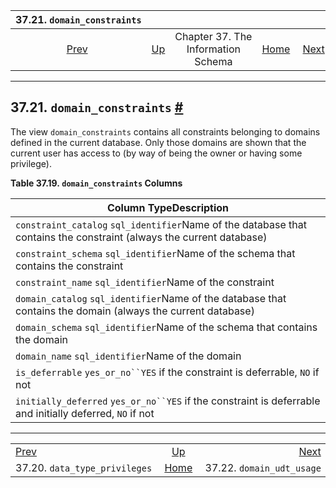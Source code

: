

|                         37.21. `domain_constraints`                         |                                                                    |                                    |                                                       |                                                                     |
| :-------------------------------------------------------------------------: | :----------------------------------------------------------------- | :--------------------------------: | ----------------------------------------------------: | ------------------------------------------------------------------: |
| [Prev](infoschema-data-type-privileges.html "37.20. data_type_privileges")  | [Up](information-schema.html "Chapter 37. The Information Schema") | Chapter 37. The Information Schema | [Home](index.html "PostgreSQL 17devel Documentation") |  [Next](infoschema-domain-udt-usage.html "37.22. domain_udt_usage") |

***

## 37.21. `domain_constraints` [#](#INFOSCHEMA-DOMAIN-CONSTRAINTS)

The view `domain_constraints` contains all constraints belonging to domains defined in the current database. Only those domains are shown that the current user has access to (by way of being the owner or having some privilege).

**Table 37.19. `domain_constraints` Columns**

| Column TypeDescription                                                                                               |
| -------------------------------------------------------------------------------------------------------------------- |
| `constraint_catalog` `sql_identifier`Name of the database that contains the constraint (always the current database) |
| `constraint_schema` `sql_identifier`Name of the schema that contains the constraint                                  |
| `constraint_name` `sql_identifier`Name of the constraint                                                             |
| `domain_catalog` `sql_identifier`Name of the database that contains the domain (always the current database)         |
| `domain_schema` `sql_identifier`Name of the schema that contains the domain                                          |
| `domain_name` `sql_identifier`Name of the domain                                                                     |
| `is_deferrable` `yes_or_no``YES` if the constraint is deferrable, `NO` if not                                        |
| `initially_deferred` `yes_or_no``YES` if the constraint is deferrable and initially deferred, `NO` if not            |

***

|                                                                             |                                                                    |                                                                     |
| :-------------------------------------------------------------------------- | :----------------------------------------------------------------: | ------------------------------------------------------------------: |
| [Prev](infoschema-data-type-privileges.html "37.20. data_type_privileges")  | [Up](information-schema.html "Chapter 37. The Information Schema") |  [Next](infoschema-domain-udt-usage.html "37.22. domain_udt_usage") |
| 37.20. `data_type_privileges`                                               |        [Home](index.html "PostgreSQL 17devel Documentation")       |                                           37.22. `domain_udt_usage` |
